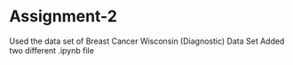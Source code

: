 # Assignment-2
Used the data set of  Breast Cancer Wisconsin (Diagnostic) Data Set
Added two different .ipynb file 
